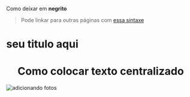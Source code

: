 Como deixar em **negrito**

> Pode linkar para outras páginas com [essa sintaxe](https://www.linkedin.com/in/igor-moura-b06605205/)

# seu titulo aqui

<h1 align="center">Como colocar texto centralizado</h1>

![adicionando fotos](https://user-images.githubusercontent.com/90483859/214435815-b9bbbcbc-c3b8-45b1-bca6-7a2754a1ddb9.jpg)
